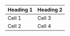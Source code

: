 | Heading 1 | Heading 2 |
| --------- | --------- |
| Cell 1    | Cell 3    |
| Cell 2    | Cell 4    |
